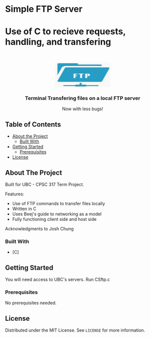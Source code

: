 # Simple FTP Server

# Use of C to recieve requests, handling, and transfering
<!-- PROJECT LOGO -->
<br />
<p align="center">
    <img src="image.png" alt="Logo" width="180" height="80">
  </a>

  <h3 align="center">Terminal Transfering files on a local FTP server</h3>

  <p align="center">
    Now with less bugs!
  </p>
</p>

<!-- TABLE OF CONTENTS -->
## Table of Contents

* [About the Project](#about-the-project)
  * [Built With](#built-with)
* [Getting Started](#getting-started)
  * [Prerequisites](#prerequisites)
* [License](#license)

<!-- ABOUT THE PROJECT -->
## About The Project

Built for UBC - CPSC 317 Term Project.

Features:
* Use of FTP commands to transfer files locally
* Written in C
* Uses Beej's guide to networking as a model
* Fully functioning client side and host side

Acknowledgments to Josh Chung

### Built With
* [C]

<!-- GETTING STARTED -->
## Getting Started

You will need access to UBC's servers. Run CSftp.c

### Prerequisites
No prerequisites needed.


<!-- LICENSE -->
## License

Distributed under the MIT License. See `LICENSE` for more information.


